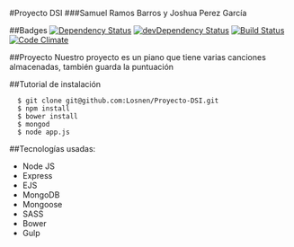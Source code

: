 #Proyecto DSI
###Samuel Ramos Barros y Joshua Perez García

##Badges
[![Dependency Status](https://david-dm.org/Losnen/Proyecto-DSI.svg)](https://david-dm.org/Losnen/Proyecto-DSI) [![devDependency Status](https://david-dm.org/Losnen/Proyecto-DSI/dev-status.svg)](https://david-dm.org/Losnen/Proyecto-DSI#info=devDependencies) [![Build Status](https://travis-ci.org/Losnen/localstorage-jquery-underscore-express-sass-heroku-joshua-samuel.svg?branch=master)](https://travis-ci.org/Losnen/localstorage-jquery-underscore-express-sass-heroku-joshua-samuel) [![Code Climate](https://codeclimate.com/github/Losnen/Proyecto-DSI/badges/gpa.svg)](https://codeclimate.com/github/Losnen/Proyecto-DSI)

##Proyecto
Nuestro proyecto es un piano que tiene varias canciones almacenadas, también guarda la puntuación

##Tutorial de instalación
```
  $ git clone git@github.com:Losnen/Proyecto-DSI.git
  $ npm install
  $ bower install
  $ mongod
  $ node app.js
```

##Tecnologías usadas:
* Node JS
* Express
* EJS
* MongoDB
* Mongoose
* SASS
* Bower
* Gulp
